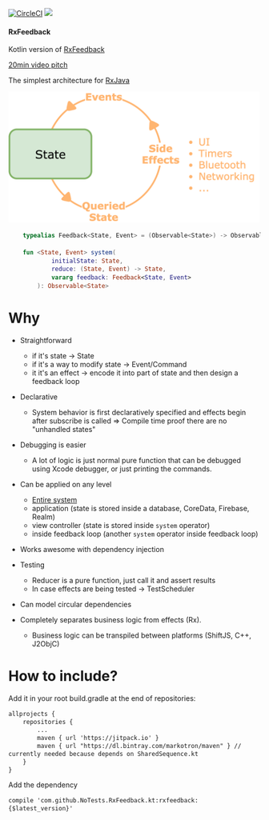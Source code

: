 [![CircleCI](https://circleci.com/gh/NoTests/RxFeedback.kt.svg?style=shield&circle-token=727b4ab19d1007e8e5e1f3c633a499217a613687)](https://circleci.com/gh/NoTests/RxFeedback.kt) [![](https://jitpack.io/v/NoTests/RxFeedback.kt.svg)](https://jitpack.io/#NoTests/RxFeedback.kt)

#### RxFeedback 
Kotlin version of [RxFeedback](https://github.com/kzaher/RxFeedback)

[20min video pitch](https://academy.realm.io/posts/try-swift-nyc-2017-krunoslav-zaher-modern-rxswift-architectures/)

The simplest architecture for [RxJava](https://github.com/ReactiveX/RxJava)

<img src="https://github.com/kzaher/rxswiftcontent/raw/master/RxFeedback.png" width="502px" />

```kotlin
    typealias Feedback<State, Event> = (Observable<State>) -> Observable<Event>

    fun <State, Event> system(
            initialState: State,
            reduce: (State, Event) -> State,
            vararg feedback: Feedback<State, Event>
        ): Observable<State>
```

# Why

* Straightforward
    * if it's state -> State
    * if it's a way to modify state -> Event/Command
    * it it's an effect -> encode it into part of state and then design a feedback loop
* Declarative
    * System behavior is first declaratively specified and effects begin after subscribe is called => Compile time proof there are no "unhandled states"
* Debugging is easier
    * A lot of logic is just normal pure function that can be debugged using Xcode debugger, or just printing the commands.

* Can be applied on any level
    * [Entire system](https://kafka.apache.org/documentation/)
    * application (state is stored inside a database, CoreData, Firebase, Realm)
    * view controller (state is stored inside `system` operator)
    * inside feedback loop (another `system` operator inside feedback loop)
* Works awesome with dependency injection
* Testing
    * Reducer is a pure function, just call it and assert results
    * In case effects are being tested -> TestScheduler
* Can model circular dependencies
* Completely separates business logic from effects (Rx).
    * Business logic can be transpiled between platforms (ShiftJS, C++, J2ObjC)

# How to include?
Add it in your root build.gradle at the end of repositories:
```
allprojects {
	repositories {
		...
		maven { url 'https://jitpack.io' }
		maven { url "https://dl.bintray.com/markotron/maven" } // currently needed because depends on SharedSequence.kt
	}
}
```
 Add the dependency
```
compile 'com.github.NoTests.RxFeedback.kt:rxfeedback:{$latest_version}'
```

